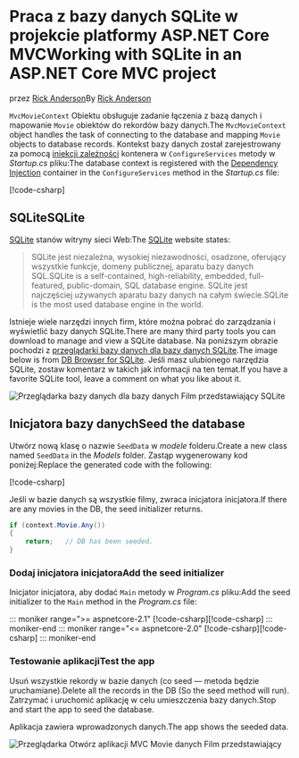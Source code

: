 # <a name="working-with-sqlite-in-an-aspnet-core-mvc-project"></a><span data-ttu-id="b7421-101">Praca z bazy danych SQLite w projekcie platformy ASP.NET Core MVC</span><span class="sxs-lookup"><span data-stu-id="b7421-101">Working with SQLite in an ASP.NET Core MVC project</span></span>

<span data-ttu-id="b7421-102">przez [Rick Anderson](https://twitter.com/RickAndMSFT)</span><span class="sxs-lookup"><span data-stu-id="b7421-102">By [Rick Anderson](https://twitter.com/RickAndMSFT)</span></span>

<span data-ttu-id="b7421-103">`MvcMovieContext` Obiektu obsługuje zadanie łączenia z bazą danych i mapowanie `Movie` obiektów do rekordów bazy danych.</span><span class="sxs-lookup"><span data-stu-id="b7421-103">The `MvcMovieContext` object handles the task of connecting to the database and mapping `Movie` objects to database records.</span></span> <span data-ttu-id="b7421-104">Kontekst bazy danych został zarejestrowany za pomocą [iniekcji zależności](xref:fundamentals/dependency-injection) kontenera w `ConfigureServices` metody w *Startup.cs* pliku:</span><span class="sxs-lookup"><span data-stu-id="b7421-104">The database context is registered with the [Dependency Injection](xref:fundamentals/dependency-injection) container in the `ConfigureServices` method in the *Startup.cs* file:</span></span>

[!code-csharp[](~/tutorials/first-mvc-app-xplat/start-mvc/sample/MvcMovie/Startup.cs?name=snippet2&highlight=6-8)]

## <a name="sqlite"></a><span data-ttu-id="b7421-105">SQLite</span><span class="sxs-lookup"><span data-stu-id="b7421-105">SQLite</span></span>

<span data-ttu-id="b7421-106">[SQLite](https://www.sqlite.org/) stanów witryny sieci Web:</span><span class="sxs-lookup"><span data-stu-id="b7421-106">The [SQLite](https://www.sqlite.org/) website states:</span></span>

> <span data-ttu-id="b7421-107">SQLite jest niezależna, wysokiej niezawodności, osadzone, oferujący wszystkie funkcje, domeny publicznej, aparatu bazy danych SQL.</span><span class="sxs-lookup"><span data-stu-id="b7421-107">SQLite is a self-contained, high-reliability, embedded, full-featured, public-domain, SQL database engine.</span></span> <span data-ttu-id="b7421-108">SQLite jest najczęściej używanych aparatu bazy danych na całym świecie.</span><span class="sxs-lookup"><span data-stu-id="b7421-108">SQLite is the most used database engine in the world.</span></span>

<span data-ttu-id="b7421-109">Istnieje wiele narzędzi innych firm, które można pobrać do zarządzania i wyświetlić bazy danych SQLite.</span><span class="sxs-lookup"><span data-stu-id="b7421-109">There are many third party tools you can download to manage and view a SQLite database.</span></span> <span data-ttu-id="b7421-110">Na poniższym obrazie pochodzi z [przeglądarki bazy danych dla bazy danych SQLite](http://sqlitebrowser.org/).</span><span class="sxs-lookup"><span data-stu-id="b7421-110">The image below is from [DB Browser for SQLite](http://sqlitebrowser.org/).</span></span> <span data-ttu-id="b7421-111">Jeśli masz ulubionego narzędzia SQLite, zostaw komentarz w takich jak informacji na ten temat.</span><span class="sxs-lookup"><span data-stu-id="b7421-111">If you have a favorite SQLite tool, leave a comment on what you like about it.</span></span>

![Przeglądarka bazy danych dla bazy danych Film przedstawiający SQLite](~/tutorials/first-mvc-app-xplat/working-with-sql/_static/dbb.png)

## <a name="seed-the-database"></a><span data-ttu-id="b7421-113">Inicjatora bazy danych</span><span class="sxs-lookup"><span data-stu-id="b7421-113">Seed the database</span></span>

<span data-ttu-id="b7421-114">Utwórz nową klasę o nazwie `SeedData` w *modele* folderu.</span><span class="sxs-lookup"><span data-stu-id="b7421-114">Create a new class named `SeedData` in the *Models* folder.</span></span> <span data-ttu-id="b7421-115">Zastąp wygenerowany kod poniżej:</span><span class="sxs-lookup"><span data-stu-id="b7421-115">Replace the generated code with the following:</span></span>

[!code-csharp[](~/tutorials/first-mvc-app/start-mvc/sample/MvcMovie/Models/SeedData.cs?name=snippet_1)]

<span data-ttu-id="b7421-116">Jeśli w bazie danych są wszystkie filmy, zwraca inicjatora inicjatora.</span><span class="sxs-lookup"><span data-stu-id="b7421-116">If there are any movies in the DB, the seed initializer returns.</span></span>

```csharp
if (context.Movie.Any())
{
    return;   // DB has been seeded.
}
```

<a name="si"></a>
### <a name="add-the-seed-initializer"></a><span data-ttu-id="b7421-117">Dodaj inicjatora inicjatora</span><span class="sxs-lookup"><span data-stu-id="b7421-117">Add the seed initializer</span></span>

<span data-ttu-id="b7421-118">Inicjator inicjatora, aby dodać `Main` metody w *Program.cs* pliku:</span><span class="sxs-lookup"><span data-stu-id="b7421-118">Add the seed initializer to the `Main` method in the *Program.cs* file:</span></span>

::: moniker range=">= aspnetcore-2.1"
<span data-ttu-id="b7421-119">[!code-csharp[](~/tutorials/first-mvc-app/start-mvc/sample/MvcMovie21/Program.cs)]</span><span class="sxs-lookup"><span data-stu-id="b7421-119">[!code-csharp[](~/tutorials/first-mvc-app/start-mvc/sample/MvcMovie21/Program.cs)]</span></span>
::: moniker-end
::: moniker range="<= aspnetcore-2.0"
<span data-ttu-id="b7421-120">[!code-csharp[](~/tutorials/first-mvc-app/start-mvc/sample/MvcMovie/Program.cs?highlight=6,16-32)]</span><span class="sxs-lookup"><span data-stu-id="b7421-120">[!code-csharp[](~/tutorials/first-mvc-app/start-mvc/sample/MvcMovie/Program.cs?highlight=6,16-32)]</span></span>
::: moniker-end

### <a name="test-the-app"></a><span data-ttu-id="b7421-121">Testowanie aplikacji</span><span class="sxs-lookup"><span data-stu-id="b7421-121">Test the app</span></span>

<span data-ttu-id="b7421-122">Usuń wszystkie rekordy w bazie danych (co seed — metoda będzie uruchamiane).</span><span class="sxs-lookup"><span data-stu-id="b7421-122">Delete all the records in the DB (So the seed method will run).</span></span> <span data-ttu-id="b7421-123">Zatrzymać i uruchomić aplikację w celu umieszczenia bazy danych.</span><span class="sxs-lookup"><span data-stu-id="b7421-123">Stop and start the app to seed the database.</span></span>
   
<span data-ttu-id="b7421-124">Aplikacja zawiera wprowadzonych danych.</span><span class="sxs-lookup"><span data-stu-id="b7421-124">The app shows the seeded data.</span></span>

![Przeglądarka Otwórz aplikacji MVC Movie danych Film przedstawiający](~/tutorials/first-mvc-app/working-with-sql/_static/m55.png)
